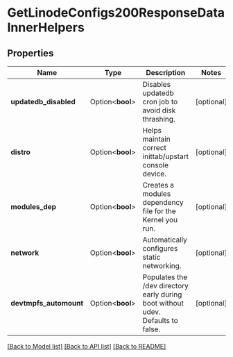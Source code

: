 # GetLinodeConfigs200ResponseDataInnerHelpers

## Properties

Name | Type | Description | Notes
------------ | ------------- | ------------- | -------------
**updatedb_disabled** | Option<**bool**> | Disables updatedb cron job to avoid disk thrashing. | [optional]
**distro** | Option<**bool**> | Helps maintain correct inittab/upstart console device. | [optional]
**modules_dep** | Option<**bool**> | Creates a modules dependency file for the Kernel you run. | [optional]
**network** | Option<**bool**> | Automatically configures static networking. | [optional]
**devtmpfs_automount** | Option<**bool**> | Populates the /dev directory early during boot without udev.  Defaults to false.  | [optional]

[[Back to Model list]](../README.md#documentation-for-models) [[Back to API list]](../README.md#documentation-for-api-endpoints) [[Back to README]](../README.md)


